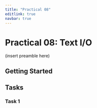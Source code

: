 ```yaml
---
title: "Practical 08"
editlink: true
navbar: true
---
```


# Practical 08: Text I/O

(insert preamble here)

## Getting Started

## Tasks

### Task 1
